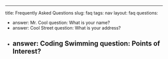 ---
title: Frequently Asked Questions
slug: faq
tags: nav
layout: faq
questions:
- answer: Mr. Cool
  question: What is your name?
- answer: Cool Street
  question: What is your address?
- answer: Coding Swimming
  question: Points of Interest?
  ---

